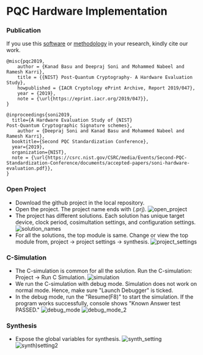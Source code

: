 # PQC Hardware Implementation

### Publication

If you use this [software](https://csrc.nist.gov/CSRC/media/Events/Second-PQC-Standardization-Conference/documents/accepted-papers/soni-hardware-evaluation.pdf) or [methodology](https://eprint.iacr.org/2019/047.pdf) in your research, kindly cite our work.
```
@misc{pqc2019,
    author = {Kanad Basu and Deepraj Soni and Mohammed Nabeel and Ramesh Karri},
    title = {{NIST} Post-Quantum Cryptography- A Hardware Evaluation Study},
    howpublished = {IACR Cryptology ePrint Archive, Report 2019/047},
    year = {2019},
    note = {\url{https://eprint.iacr.org/2019/047}},
}

@inproceedings{soni2019,
  title={A Hardware Evaluation Study of {NIST}
Post-Quantum Cryptographic Signature schemes},
    author = {Deepraj Soni and Kanad Basu and Mohammed Nabeel and Ramesh Karri},
  booktitle={Second PQC Standardization Conference},
  year={2019},
  organization={NIST},
  note = {\url{https://csrc.nist.gov/CSRC/media/Events/Second-PQC-Standardization-Conference/documents/accepted-papers/soni-hardware-evaluation.pdf}},
}

```

### Open Project
* Download the github project in the local repository.
* Open the project. The project name ends with (.prj). 
 ![open_project](./Hw_Implementation_Docs/open_project.png)
* The project has different solutions. Each solution has unique target device, clock period, cosimultation settings, and configuration settings.
 ![solution_names](./Hw_Implementation_Docs/solution_names.png)
* For all the solutions, the top module is same. Change or view the top module from, project -> project settings -> synthesis.
 ![project_settings](./Hw_Implementation_Docs/project_settings.png)


### C-Simulation 
* The C-simulation is common for all the solution. Run the C-simulation: Project -> Run C Simulation.
 ![simulation](./Hw_Implementation_Docs/simulation.png)
* We run the C-simulation with debug mode. Simulation does not work on normal mode. Hence, make sure "Launch Debugger" is ticked.
* In the debug mode, run the "Resume(F8)" to start the simulation. If the program works successfully, console shows "Known Answer test PASSED."
 ![debug_mode](./Hw_Implementation_Docs/debug_mode.png)
 ![debug_mode_2](./Hw_Implementation_Docs/debug_mode_2.png)

### Synthesis
* Expose the global variables for synthesis.
 ![synth_setting](./Hw_Implementation_Docs/solution_settings.png)
 ![synth)setting2](./Hw_Implementation_Docs/expose_global.png)
